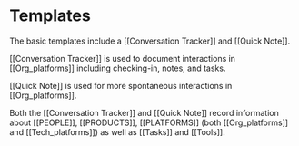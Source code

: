 # Templates 
The basic templates include a [[Conversation Tracker]] and [[Quick Note]].

[[Conversation Tracker]] is used to document interactions in [[Org_platforms]] including checking-in, notes, and tasks. 

[[Quick Note]] is used for more spontaneous interactions in [[Org_platforms]].

Both the [[Conversation Tracker]] and [[Quick Note]] record information about [[PEOPLE]], [[PRODUCTS]], [[PLATFORMS]] (both [[Org_platforms]] and [[Tech_platforms]]) as well as [[Tasks]] and [[Tools]].